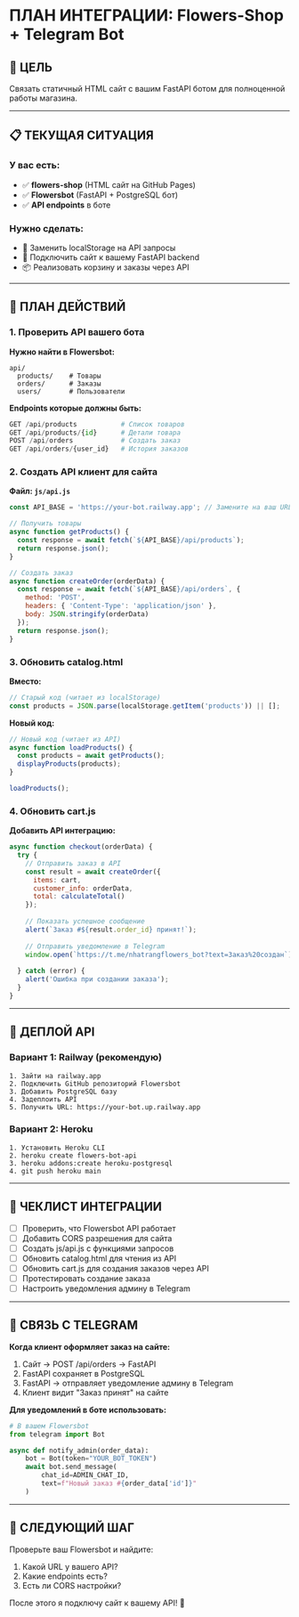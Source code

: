 # ПЛАН ИНТЕГРАЦИИ: Flowers-Shop + Telegram Bot

## 🎯 ЦЕЛЬ
Связать статичный HTML сайт с вашим FastAPI ботом для полноценной работы магазина.

---

## 📋 ТЕКУЩАЯ СИТУАЦИЯ

### У вас есть:
- ✅ **flowers-shop** (HTML сайт на GitHub Pages)
- ✅ **Flowersbot** (FastAPI + PostgreSQL бот)
- ✅ **API endpoints** в боте

### Нужно сделать:
- 🔄 Заменить localStorage на API запросы
- 🔗 Подключить сайт к вашему FastAPI backend
- 📦 Реализовать корзину и заказы через API

---

## 🔧 ПЛАН ДЕЙСТВИЙ

### 1. Проверить API вашего бота

**Нужно найти в Flowersbot:**
```
api/
  products/    # Товары
  orders/      # Заказы
  users/       # Пользователи
```

**Endpoints которые должны быть:**
```python
GET /api/products           # Список товаров
GET /api/products/{id}      # Детали товара
POST /api/orders            # Создать заказ
GET /api/orders/{user_id}   # История заказов
```

### 2. Создать API клиент для сайта

**Файл: `js/api.js`**
```javascript
const API_BASE = 'https://your-bot.railway.app'; // Замените на ваш URL

// Получить товары
async function getProducts() {
  const response = await fetch(`${API_BASE}/api/products`);
  return response.json();
}

// Создать заказ
async function createOrder(orderData) {
  const response = await fetch(`${API_BASE}/api/orders`, {
    method: 'POST',
    headers: { 'Content-Type': 'application/json' },
    body: JSON.stringify(orderData)
  });
  return response.json();
}
```

### 3. Обновить catalog.html

**Вместо:**
```javascript
// Старый код (читает из localStorage)
const products = JSON.parse(localStorage.getItem('products')) || [];
```

**Новый код:**
```javascript
// Новый код (читает из API)
async function loadProducts() {
  const products = await getProducts();
  displayProducts(products);
}

loadProducts();
```

### 4. Обновить cart.js

**Добавить API интеграцию:**
```javascript
async function checkout(orderData) {
  try {
    // Отправить заказ в API
    const result = await createOrder({
      items: cart,
      customer_info: orderData,
      total: calculateTotal()
    });
    
    // Показать успешное сообщение
    alert(`Заказ #${result.order_id} принят!`);
    
    // Отправить уведомление в Telegram
    window.open(`https://t.me/nhatrangflowers_bot?text=Заказ%20создан`);
    
  } catch (error) {
    alert('Ошибка при создании заказа');
  }
}
```

---

## 🚀 ДЕПЛОЙ API

### Вариант 1: Railway (рекомендую)
```
1. Зайти на railway.app
2. Подключить GitHub репозиторий Flowersbot
3. Добавить PostgreSQL базу
4. Задеплоить API
5. Получить URL: https://your-bot.up.railway.app
```

### Вариант 2: Heroku
```
1. Установить Heroku CLI
2. heroku create flowers-bot-api
3. heroku addons:create heroku-postgresql
4. git push heroku main
```

---

## 📝 ЧЕКЛИСТ ИНТЕГРАЦИИ

- [ ] Проверить, что Flowersbot API работает
- [ ] Добавить CORS разрешения для сайта
- [ ] Создать js/api.js с функциями запросов
- [ ] Обновить catalog.html для чтения из API
- [ ] Обновить cart.js для создания заказов через API
- [ ] Протестировать создание заказа
- [ ] Настроить уведомления админу в Telegram

---

## 🔗 СВЯЗЬ С TELEGRAM

**Когда клиент оформляет заказ на сайте:**
1. Сайт → POST /api/orders → FastAPI
2. FastAPI сохраняет в PostgreSQL
3. FastAPI → отправляет уведомление админу в Telegram
4. Клиент видит "Заказ принят" на сайте

**Для уведомлений в боте использовать:**
```python
# В вашем Flowersbot
from telegram import Bot

async def notify_admin(order_data):
    bot = Bot(token="YOUR_BOT_TOKEN")
    await bot.send_message(
        chat_id=ADMIN_CHAT_ID,
        text=f"Новый заказ #{order_data['id']}"
    )
```

---

## 🎨 СЛЕДУЮЩИЙ ШАГ

Проверьте ваш Flowersbot и найдите:
1. Какой URL у вашего API?
2. Какие endpoints есть?
3. Есть ли CORS настройки?

После этого я подключу сайт к вашему API! 🚀

